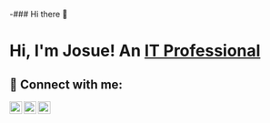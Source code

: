 -### Hi there 👋
<h1>Hi, I'm Josue! An <a href="https://github.com/Josuehernandez0">IT Professional</a> 

<!--
**Josuehernandez0/Josuehernandez0** is a ✨ _special_ ✨ repository because its `README.md` (this file) appears on your GitHub profile.
<h2>👨‍💻 Information Technology Projects:</h2>

Here are some ideas to get you started:
- <b>Help Desk Ticketing System (osticket)</b>
  - [osTicket: Installing Prerequisites](https://github.com/Josuehernandez0/osticket-prereqs)
  - [osticket: Post-Installation Configuration](https://github.com/Josuehernandez0/post-install-config)
- <b>Microsoft Azure</b>
  - [Configuring Active Directory](https://github.com/Josuehernandez0/configure-ad)
  - [Inspecting Network Protocols on Azure](https://github.com/Josuehernandez0/azure-network-protols)

- 🔭 I’m currently working on ...
- 🌱 I’m currently learning ...
- 👯 I’m looking to collaborate on ...
- 🤔 I’m looking for help with ...
- 💬 Ask me about ...
- 📫 How to reach me: ...
- 😄 Pronouns: ...
- ⚡ Fun fact: ...
-->
<h2> 🤳 Connect with me:</h2>

[<img align="left" alt="JaneDoe | Twitter" width="22px" src="https://cdn.jsdelivr.net/npm/simple-icons@v3/icons/twitter.svg" />][twitter]
[<img align="left" alt="JaneDoe | LinkedIn" width="22px" src="https://cdn.jsdelivr.net/npm/simple-icons@v3/icons/linkedin.svg" />][linkedin]
[<img align="left" alt="JaneDoe | Instagram" width="22px" src="https://cdn.jsdelivr.net/npm/simple-icons@v3/icons/instagram.svg" />][instagram]

[twitter]: https://twitter.com/Josuehernandez0
[instagram]: https://www.instagram.com/Josuehernandez0
[linkedin]: https://linkedin.com/in/Josuehernandez0
